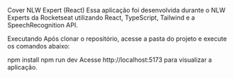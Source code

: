 Cover
NLW Expert (React)
Essa aplicação foi desenvolvida durante o NLW Experts da Rocketseat utilizando React, TypeScript, Tailwind e a SpeechRecognition API.

Executando
Após clonar o repositório, acesse a pasta do projeto e execute os comandos abaixo:

npm install
npm run dev
Acesse http://localhost:5173 para visualizar a aplicação.

